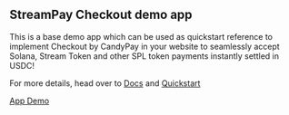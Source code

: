 ## StreamPay Checkout demo app

This is a base demo app which can be used as quickstart reference to implement Checkout by CandyPay in your website to seamlessly accept Solana, Stream Token and other SPL token payments instantly settled in USDC!

For more details, head over to [Docs](https://streampay-doc.vercel.app/) and [Quickstart](https://streampay-doc.vercel.app/checkout/quickstart.html)

[App Demo](https://checkout-demo-example-5781.vercel.app/)
